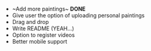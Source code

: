 - ~Add more paintings~ **DONE**
- Give user the option of uploading personal paintings
- Drag and drop
- Write README (YEAH...)
- Option to register videos
- Better mobile support
